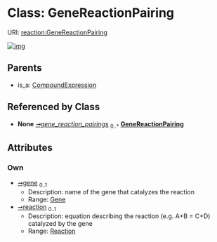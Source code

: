
# Class: GeneReactionPairing




URI: [reaction:GeneReactionPairing](http://w3id.org/ontogpt/reaction/GeneReactionPairing)


[![img](https://yuml.me/diagram/nofunky;dir:TB/class/[Reaction],[Reaction]<reaction%200..1-%20[GeneReactionPairing],[Gene]<gene%200..1-%20[GeneReactionPairing],[ReactionDocument]++-%20gene_reaction_pairings%200..*>[GeneReactionPairing],[CompoundExpression]^-[GeneReactionPairing],[ReactionDocument],[Gene],[CompoundExpression])](https://yuml.me/diagram/nofunky;dir:TB/class/[Reaction],[Reaction]<reaction%200..1-%20[GeneReactionPairing],[Gene]<gene%200..1-%20[GeneReactionPairing],[ReactionDocument]++-%20gene_reaction_pairings%200..*>[GeneReactionPairing],[CompoundExpression]^-[GeneReactionPairing],[ReactionDocument],[Gene],[CompoundExpression])

## Parents

 *  is_a: [CompoundExpression](CompoundExpression.md)

## Referenced by Class

 *  **None** *[➞gene_reaction_pairings](reactionDocument__gene_reaction_pairings.md)*  <sub>0..\*</sub>  **[GeneReactionPairing](GeneReactionPairing.md)**

## Attributes


### Own

 * [➞gene](geneReactionPairing__gene.md)  <sub>0..1</sub>
     * Description: name of the gene that catalyzes the reaction
     * Range: [Gene](Gene.md)
 * [➞reaction](geneReactionPairing__reaction.md)  <sub>0..1</sub>
     * Description: equation describing the reaction (e.g. A+B = C+D) catalyzed by the gene
     * Range: [Reaction](Reaction.md)
